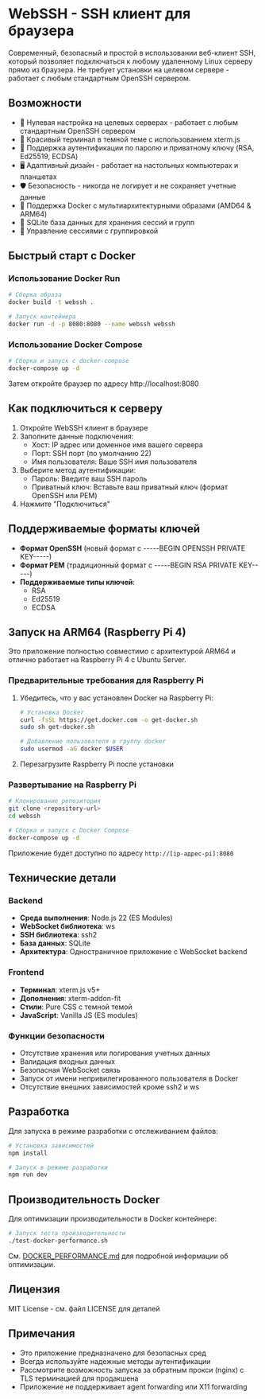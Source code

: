 # WebSSH - SSH клиент для браузера

Современный, безопасный и простой в использовании веб-клиент SSH, который позволяет подключаться к любому удаленному Linux серверу прямо из браузера. Не требует установки на целевом сервере - работает с любым стандартным OpenSSH сервером.

## Возможности

- 🔐 Нулевая настройка на целевых серверах - работает с любым стандартным OpenSSH сервером
- 🌟 Красивый терминал в темной теме с использованием xterm.js
- 🔑 Поддержка аутентификации по паролю и приватному ключу (RSA, Ed25519, ECDSA)
- 🖥️ Адаптивный дизайн - работает на настольных компьютерах и планшетах
- 🛡️ Безопасность - никогда не логирует и не сохраняет учетные данные
- 🐳 Поддержка Docker с мультиархитектурными образами (AMD64 & ARM64)
- 💾 SQLite база данных для хранения сессий и групп
- 📁 Управление сессиями с группировкой

## Быстрый старт с Docker

### Использование Docker Run

```bash
# Сборка образа
docker build -t webssh .

# Запуск контейнера
docker run -d -p 8080:8080 --name webssh webssh
```

### Использование Docker Compose

```bash
# Сборка и запуск с docker-compose
docker-compose up -d
```

Затем откройте браузер по адресу http://localhost:8080

## Как подключиться к серверу

1. Откройте WebSSH клиент в браузере
2. Заполните данные подключения:
   - Хост: IP адрес или доменное имя вашего сервера
   - Порт: SSH порт (по умолчанию 22)
   - Имя пользователя: Ваше SSH имя пользователя
3. Выберите метод аутентификации:
   - Пароль: Введите ваш SSH пароль
   - Приватный ключ: Вставьте ваш приватный ключ (формат OpenSSH или PEM)
4. Нажмите "Подключиться"

## Поддерживаемые форматы ключей

- **Формат OpenSSH** (новый формат с -----BEGIN OPENSSH PRIVATE KEY-----)
- **Формат PEM** (традиционный формат с -----BEGIN RSA PRIVATE KEY-----)
- **Поддерживаемые типы ключей**:
  - RSA
  - Ed25519
  - ECDSA

## Запуск на ARM64 (Raspberry Pi 4)

Это приложение полностью совместимо с архитектурой ARM64 и отлично работает на Raspberry Pi 4 с Ubuntu Server.

### Предварительные требования для Raspberry Pi

1. Убедитесь, что у вас установлен Docker на Raspberry Pi:
   ```bash
   # Установка Docker
   curl -fsSL https://get.docker.com -o get-docker.sh
   sudo sh get-docker.sh
   
   # Добавление пользователя в группу docker
   sudo usermod -aG docker $USER
   ```

2. Перезагрузите Raspberry Pi после установки

### Развертывание на Raspberry Pi

```bash
# Клонирование репозитория
git clone <repository-url>
cd webssh

# Сборка и запуск с Docker Compose
docker-compose up -d
```

Приложение будет доступно по адресу `http://[ip-адрес-pi]:8080`

## Технические детали

### Backend

- **Среда выполнения**: Node.js 22 (ES Modules)
- **WebSocket библиотека**: ws
- **SSH библиотека**: ssh2
- **База данных**: SQLite
- **Архитектура**: Одностраничное приложение с WebSocket backend

### Frontend

- **Терминал**: xterm.js v5+
- **Дополнения**: xterm-addon-fit
- **Стили**: Pure CSS с темной темой
- **JavaScript**: Vanilla JS (ES modules)

### Функции безопасности

- Отсутствие хранения или логирования учетных данных
- Валидация входных данных
- Безопасная WebSocket связь
- Запуск от имени непривилегированного пользователя в Docker
- Отсутствие внешних зависимостей кроме ssh2 и ws

## Разработка

Для запуска в режиме разработки с отслеживанием файлов:

```bash
# Установка зависимостей
npm install

# Запуск в режиме разработки
npm run dev
```

## Производительность Docker

Для оптимизации производительности в Docker контейнере:

```bash
# Запуск теста производительности
./test-docker-performance.sh
```

См. [DOCKER_PERFORMANCE.md](DOCKER_PERFORMANCE.md) для подробной информации об оптимизации.

## Лицензия

MIT License - см. файл LICENSE для деталей

## Примечания

- Это приложение предназначено для безопасных сред
- Всегда используйте надежные методы аутентификации
- Рассмотрите возможность запуска за обратным прокси (nginx) с TLS терминацией для продакшена
- Приложение не поддерживает agent forwarding или X11 forwarding